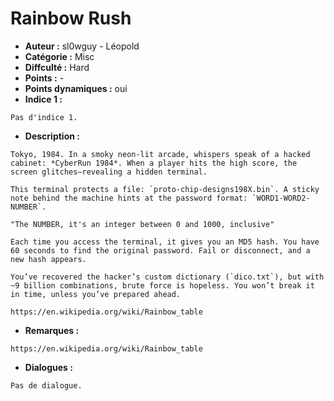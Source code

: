 # Rainbow Rush

- **Auteur :** sl0wguy - Léopold
- **Catégorie :** Misc
- **Diffculté :** Hard
- **Points :** -
- **Points dynamiques :** oui
- **Indice 1 :**

```
Pas d'indice 1.
```

- **Description :**
```
Tokyo, 1984. In a smoky neon-lit arcade, whispers speak of a hacked cabinet: *CyberRun 1984*. When a player hits the high score, the screen glitches—revealing a hidden terminal.

This terminal protects a file: `proto-chip-designs198X.bin`. A sticky note behind the machine hints at the password format: `WORD1-WORD2-NUMBER`.

"The NUMBER, it's an integer between 0 and 1000, inclusive"

Each time you access the terminal, it gives you an MD5 hash. You have 60 seconds to find the original password. Fail or disconnect, and a new hash appears.

You’ve recovered the hacker’s custom dictionary (`dico.txt`), but with ~9 billion combinations, brute force is hopeless. You won’t break it in time, unless you’ve prepared ahead.

https://en.wikipedia.org/wiki/Rainbow_table
```

- **Remarques :**
```
https://en.wikipedia.org/wiki/Rainbow_table
```

- **Dialogues :**
```
Pas de dialogue.
```


